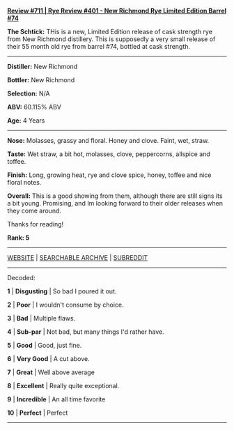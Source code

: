 
[**Review #711 | Rye Review #401 - New Richmond Rye Limited Edition Barrel #74**]( https://t8ke.review/review-711-new-richmond-rye-limited-edition-cask-strength-rye-barrel-74/)

**The Schtick:** THis is a new, Limited Edition release of cask strength rye from New Richmond distillery. This is supposedly a very small release of their 55 month old rye from barrel #74, bottled at cask strength.

-----

**Distiller:** New Richmond

**Bottler:** New Richmond

**Selection:** N/A

**ABV:** 60.115% ABV

**Age:** 4 Years 

-----

**Nose:**   Molasses, grassy and floral. Honey and clove. Faint, wet, straw.

**Taste:** Wet straw, a bit hot, molasses, clove, peppercorns, allspice and toffee.

**Finish:** Long, growing heat, rye and clove spice, honey, toffee and nice floral notes.

**Overall:** This is a good showing from them, although there are still signs its a bit young. Promising, and Im looking forward to their older releases when they come around.

Thanks for reading!

**Rank: 5**



-----

[WEBSITE](https://t8ke.review) | [SEARCHABLE ARCHIVE](https://t8ke.review/review-archive/) | [SUBREDDIT](https://reddit.com/r/t8kereviews)

-----

Decoded:

**1** | **Disgusting** | So bad I poured it out.

**2** | **Poor** | I wouldn't consume by choice.

**3** | **Bad** | Multiple flaws.

**4** | **Sub-par** | Not bad, but many things I'd rather have.

**5** | **Good** | Good, just fine.

**6** | **Very Good** | A cut above.

**7** | **Great** | Well above average

**8** | **Excellent** | Really quite exceptional.

**9** | **Incredible** | An all time favorite

**10** | **Perfect** | Perfect

----

